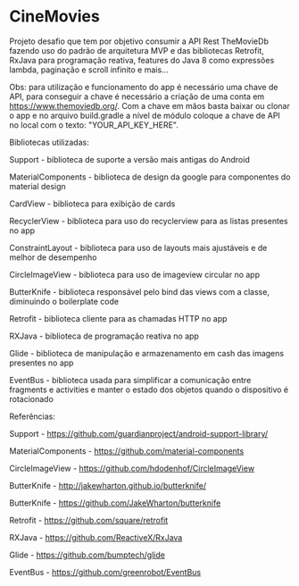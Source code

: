 # CineMovies
Projeto desafio que tem por objetivo consumir a API Rest TheMovieDb fazendo uso do padrão de arquitetura MVP e das bibliotecas Retrofit, RxJava para programação reativa, features do Java 8 como expressões lambda, paginação e scroll infinito e mais...

Obs: para utilização e funcionamento do app é necessário uma chave de API, para conseguir a chave é necessário a criação de uma conta em https://www.themoviedb.org/.
Com a chave em mãos basta baixar ou clonar o app e no arquivo build.gradle a nível de módulo coloque a chave de API no local com o texto: "YOUR_API_KEY_HERE".

Bibliotecas utilizadas: 

Support - biblioteca de suporte a versão mais antigas do Android

MaterialComponents - biblioteca de design da google para componentes do material design 

CardView - biblioteca para exibição de cards

RecyclerView - biblioteca para uso do recyclerview para as listas presentes no app

ConstraintLayout - biblioteca para uso de layouts mais ajustáveis e de melhor de desempenho

CircleImageView - biblioteca para uso de imageview circular no app

ButterKnife - biblioteca responsável pelo bind das views com a classe, diminuindo o boilerplate code

Retrofit - biblioteca cliente para as chamadas HTTP no app

RXJava - biblioteca de programação reativa no app

Glide - biblioteca de manipulação e armazenamento em cash das imagens presentes no app

EventBus - biblioteca usada para simplificar a comunicação entre fragments e activities e manter o estado dos objetos quando o dispositivo é rotacionado

Referências: 

Support - https://github.com/guardianproject/android-support-library/

MaterialComponents - https://github.com/material-components

CircleImageView - https://github.com/hdodenhof/CircleImageView

ButterKnife - http://jakewharton.github.io/butterknife/

ButterKnife - https://github.com/JakeWharton/butterknife

Retrofit - https://github.com/square/retrofit

RXJava - https://github.com/ReactiveX/RxJava

Glide - https://github.com/bumptech/glide

EventBus - https://github.com/greenrobot/EventBus
